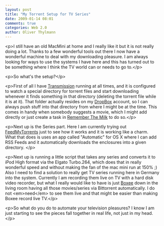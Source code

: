```yaml
---
layout: post
title: "My Torrent Setup for TV Series"
date: 2009-01-14 08:01
comments: true
categories: Web 2.0
author: Oliver Thylmann
---
```









&lt;p&gt;I still have an old MacMini at home and I really like it but it is not really doing a lot. Thanks to a few wonderful tools out there I now have a wonderful machine to deal with my downloading pleasure. I am always looking for ways to use the systems I have here and this has turned out to be something where I think the TV world can or needs to go to.&lt;/p&gt;

&lt;p&gt;So what's the setup?&lt;/p&gt;

&lt;p&gt;First of all I have [Transmission](http://www.transmissionbt.com/) running at all times, and it is configured to watch a special directory for torrent files and start downloading whenever it finds something in that directory (deleting the torrent file while it is at it). That folder actually resides on my [DropBox](https://www.getdropbox.com/referrals/NTkwMDk) account, so I can always push stuff into that directory from where I might be at the time. This comes in handy when somebody suggests a movie, which I might add directly or just create a task in [Remember The Milk](http://rememberthemilk.com/) to do so.&lt;/p&gt;

&lt;p&gt;Next up is the Series part. Here I am currently trying out [FeedMyTorrents](http://feedmytorrents.com/) just to see how it works and it is working like a charm. What that does is uses an app called &quot;Automatic&quot; for OS X where I can add RSS Feeds and it automatically downloads the enclosures into a given directory. &lt;/p&gt;

&lt;p&gt;Next up is running a little script that takes any series and converts it to iPod High format via the Elgato Turbo.264, which does that in really wonderful speed and without making the fan of the mac mini run at 150% ;) Also I need to find a solution to really get TV series running here in Germany into the system. Currently I am recording them live on TV with a hard disk video recorder, but what I really would like to have is just [Boxee](http://boxee.net/) down in the living room having all those movies/series via Bittorrent automatically. I do not &lt;em&gt;need&lt;/em&gt; to see them live and that might be easier than making Boxee record live TV.&lt;/p&gt;

&lt;p&gt;So what do you do to automate your television pleasures? I know I am just starting to see the pieces fall together in real life, not just in my head.&lt;/p&gt;


